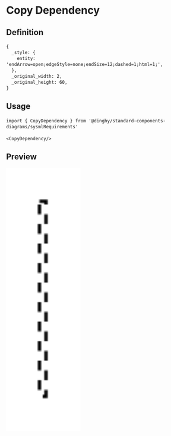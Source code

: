 # Copy Dependency

## Definition

```
{
  _style: { 
    entity: 'endArrow=open;edgeStyle=none;endSize=12;dashed=1;html=1;',
  },
  _original_width: 2,
  _original_height: 60,
}
```

## Usage

```
import { CopyDependency } from '@dinghy/standard-components-diagrams/sysmlRequirements'

<CopyDependency/>
```

## Preview

<img src="./copy-dependency.png" width="200"/>

